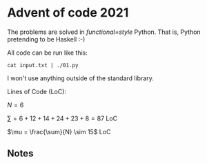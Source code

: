 # Advent of code 2021

The problems are solved in *functional=style* Python.
That is, Python pretending to be Haskell :-)

All code can be run like this:
```
cat input.txt | ./01.py
```
I won't use anything outside of the standard library.

Lines of Code (LoC):

$N = 6$

$\sum = 6 + 12 + 14 + 24 + 23 + 8 = 87$ LoC

$\mu = \frac{\sum}{N} \sim 15$ LoC

## Notes

